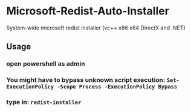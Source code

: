 # Microsoft-Redist-Auto-Installer
System-wide microsoft redist installer (vc++ x86 x64 DirectX and .NET)

## Usage
### open powershell as admin
### You might have to bypass unknown script execution: ```Set-ExecutionPolicy -Scope Process -ExecutionPolicy Bypass```
### type in: ```redist-installer```
